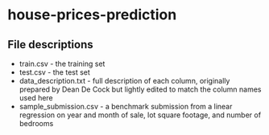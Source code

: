# house-prices-prediction

## File descriptions
* train.csv - the training set
* test.csv  - the test set
* data_description.txt  - full description of each column, originally prepared by Dean De Cock but lightly edited to match the column names used here
* sample_submission.csv - a benchmark submission from a linear regression on year and month of sale, lot square footage, and number of bedrooms
